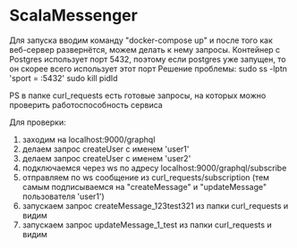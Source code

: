 # ScalaMessenger

Для запуска вводим команду "docker-compose up" и после того как веб-сервер развернётся, можем делать к нему запросы. Контейнер с Postgres использует порт 5432, поэтому если postgres уже запущен, то он скорее всего использует этот порт
Решение проблемы: sudo ss -lptn 'sport = :5432'
sudo kill pidId

PS в папке curl_requests есть готовые запросы, на которых можно проверить работоспособность сервиса

Для проверки:
1) заходим на localhost:9000/graphql
2) делаем запрос createUser с именем 'user1'
3) делаем запрос createUser с именем 'user2'
4) подключаемся через ws по адресу localhost:9000/graphql/subscribe
5) отправляем по ws сообщение из curl_requests/subscription (тем самым подписываемся на "createMessage" и "updateMessage" пользователя 'user1')
6) запускаем запрос createMessage_123test321 из папки curl_requests и видим
7) запускаем запрос updateMessage_1_test из папки curl_requests и видим
